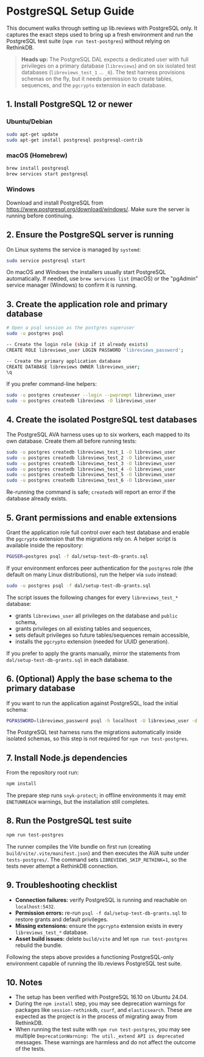 # PostgreSQL Setup Guide

This document walks through setting up lib.reviews with PostgreSQL only. It captures the exact steps used to bring up a fresh environment and run the PostgreSQL test suite (`npm run test-postgres`) without relying on RethinkDB.

> **Heads up:** The PostgreSQL DAL expects a dedicated user with full privileges on a primary database (`libreviews`) and on six isolated test databases (`libreviews_test_1` … `_6`). The test harness provisions schemas on the fly, but it needs permission to create tables, sequences, and the `pgcrypto` extension in each database.

## 1. Install PostgreSQL 12 or newer

### Ubuntu/Debian
```bash
sudo apt-get update
sudo apt-get install postgresql postgresql-contrib
```

### macOS (Homebrew)
```bash
brew install postgresql
brew services start postgresql
```

### Windows
Download and install PostgreSQL from <https://www.postgresql.org/download/windows/>. Make sure the server is running before continuing.

## 2. Ensure the PostgreSQL server is running

On Linux systems the service is managed by `systemd`:
```bash
sudo service postgresql start
```

On macOS and Windows the installers usually start PostgreSQL automatically. If needed, use `brew services list` (macOS) or the "pgAdmin" service manager (Windows) to confirm it is running.

## 3. Create the application role and primary database

```bash
# Open a psql session as the postgres superuser
sudo -u postgres psql

-- Create the login role (skip if it already exists)
CREATE ROLE libreviews_user LOGIN PASSWORD 'libreviews_password';

-- Create the primary application database
CREATE DATABASE libreviews OWNER libreviews_user;
\q
```

If you prefer command-line helpers:
```bash
sudo -u postgres createuser --login --pwprompt libreviews_user
sudo -u postgres createdb libreviews -O libreviews_user
```

## 4. Create the isolated PostgreSQL test databases

The PostgreSQL AVA harness uses up to six workers, each mapped to its own database. Create them all before running tests:

```bash
sudo -u postgres createdb libreviews_test_1 -O libreviews_user
sudo -u postgres createdb libreviews_test_2 -O libreviews_user
sudo -u postgres createdb libreviews_test_3 -O libreviews_user
sudo -u postgres createdb libreviews_test_4 -O libreviews_user
sudo -u postgres createdb libreviews_test_5 -O libreviews_user
sudo -u postgres createdb libreviews_test_6 -O libreviews_user
```

Re-running the command is safe; `createdb` will report an error if the database already exists.

## 5. Grant permissions and enable extensions

Grant the application role full control over each test database and enable the `pgcrypto` extension that the migrations rely on. A helper script is available inside the repository:

```bash
PGUSER=postgres psql -f dal/setup-test-db-grants.sql
```

If your environment enforces peer authentication for the `postgres` role (the
default on many Linux distributions), run the helper via `sudo` instead:

```bash
sudo -u postgres psql -f dal/setup-test-db-grants.sql
```

The script issues the following changes for every `libreviews_test_*` database:

- grants `libreviews_user` all privileges on the database and `public` schema,
- grants privileges on all existing tables and sequences,
- sets default privileges so future tables/sequences remain accessible,
- installs the `pgcrypto` extension (needed for UUID generation).

If you prefer to apply the grants manually, mirror the statements from `dal/setup-test-db-grants.sql` in each database.

## 6. (Optional) Apply the base schema to the primary database

If you want to run the application against PostgreSQL, load the initial schema:

```bash
PGPASSWORD=libreviews_password psql -h localhost -U libreviews_user -d libreviews -f migrations/001_initial_schema.sql
```

The PostgreSQL test harness runs the migrations automatically inside isolated schemas, so this step is not required for `npm run test-postgres`.

## 7. Install Node.js dependencies

From the repository root run:
```bash
npm install
```

The prepare step runs `snyk-protect`; in offline environments it may emit `ENETUNREACH` warnings, but the installation still completes.

## 8. Run the PostgreSQL test suite

```bash
npm run test-postgres
```

The runner compiles the Vite bundle on first run (creating `build/vite/.vite/manifest.json`) and then executes the AVA suite under `tests-postgres/`. The command sets `LIBREVIEWS_SKIP_RETHINK=1`, so the tests never attempt a RethinkDB connection.

## 9. Troubleshooting checklist

- **Connection failures:** verify PostgreSQL is running and reachable on `localhost:5432`.
- **Permission errors:** re-run `psql -f dal/setup-test-db-grants.sql` to restore grants and default privileges.
- **Missing extensions:** ensure the `pgcrypto` extension exists in every `libreviews_test_*` database.
- **Asset build issues:** delete `build/vite` and let `npm run test-postgres` rebuild the bundle.

Following the steps above provides a functioning PostgreSQL-only environment capable of running the lib.reviews PostgreSQL test suite.

## 10. Notes

- The setup has been verified with PostgreSQL 16.10 on Ubuntu 24.04.
- During the `npm install` step, you may see deprecation warnings for packages like `session-rethinkdb`, `csurf`, and `elasticsearch`. These are expected as the project is in the process of migrating away from RethinkDB.
- When running the test suite with `npm run test-postgres`, you may see multiple `DeprecationWarning: The util._extend API is deprecated` messages. These warnings are harmless and do not affect the outcome of the tests.
